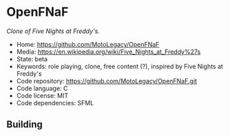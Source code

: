 # OpenFNaF

_Clone of Five Nights at Freddy's._

- Home: https://github.com/MotoLegacy/OpenFNaF
- Media: https://en.wikipedia.org/wiki/Five_Nights_at_Freddy%27s
- State: beta
- Keywords: role playing, clone, free content (?), inspired by Five Nights at Freddy's
- Code repository: https://github.com/MotoLegacy/OpenFNaF.git
- Code language: C
- Code license: MIT
- Code dependencies: SFML

## Building
